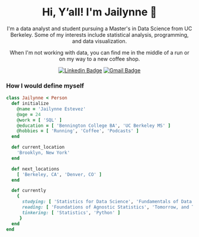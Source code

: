 <h1 align="center"> Hi, Y’all! I'm Jailynne 🤠</h1>

<p align="center">
I'm a data analyst and student pursuing a Master's in Data Science from UC Berkeley. Some of my interests include statistical analysis, programming, and data visualization.
</p>
<p align="center"> 
When I'm not working with data, you can find me in the middle of a run or on my way to a new coffee shop.
</p>



<div align="center">

  [![Linkedin Badge](https://img.shields.io/badge/-JailynneEstevez-blue?style=flat-square&logo=Linkedin&logoColor=white&link=https://www.linkedin.com/in/JailynneEstevez/)](https://www.linkedin.com/in/jailynne-estevez/)
  [![Gmail Badge](https://img.shields.io/badge/-jailynneestevez@ischool.berkeley.edu-c14438?style=flat-square&logo=Gmail&logoColor=white&link=mailto:jailynneestevez@ischool.berkeley.edu)](mailto:jailynneestevez@ischool.berkeley.edu)

</div>

### How I would define myself
```ruby
class Jailynne < Person
  def initialize
    @name = 'Jailynne Estevez'
    @age = 24
    @work = [ 'SQL' ]
    @education = [ 'Bennington College BA', 'UC Berkeley MS' ]
    @hobbies = [ 'Running', 'Coffee', 'Podcasts' ]
  end

  def current_location
    'Brooklyn, New York'
  end

  def next_locations
    [ 'Berkeley, CA', 'Denver, CO' ]
  end

  def currently
    {
      studying: [ 'Statistics for Data Science', 'Fundamentals of Data Engineering' ],
      reading: [ 'Foundations of Agnostic Statistics', 'Tomorrow, and Tomorrow, and Tomorrow' ],
      tinkering: [ 'Statistics', 'Python' ]
     }
  end
end
```
